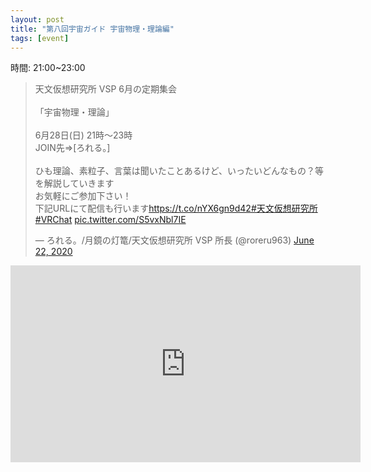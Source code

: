 ```yaml
---
layout: post
title: "第八回宇宙ガイド 宇宙物理・理論編"
tags: [event]
---
```


時間: 21:00~23:00

<blockquote class="twitter-tweet" data-theme="dark"><p lang="ja" dir="ltr">天文仮想研究所 VSP 6月の定期集会<br><br>「宇宙物理・理論」<br><br>6月28日(日) 21時～23時<br>JOIN先⇒[ろれる。]<br><br>ひも理論、素粒子、言葉は聞いたことあるけど、いったいどんなもの？等を解説していきます<br>お気軽にご参加下さい！<br>下記URLにて配信も行います<a href="https://t.co/nYX6gn9d42">https://t.co/nYX6gn9d42</a><a href="https://twitter.com/hashtag/%E5%A4%A9%E6%96%87%E4%BB%AE%E6%83%B3%E7%A0%94%E7%A9%B6%E6%89%80?src=hash&amp;ref_src=twsrc%5Etfw">#天文仮想研究所</a><a href="https://twitter.com/hashtag/VRChat?src=hash&amp;ref_src=twsrc%5Etfw">#VRChat</a> <a href="https://t.co/S5vxNbl7IE">pic.twitter.com/S5vxNbl7IE</a></p>&mdash; ろれる。/月鏡の灯篭/天文仮想研究所 VSP 所長 (@roreru963) <a href="https://twitter.com/roreru963/status/1275055126072315905?ref_src=twsrc%5Etfw">June 22, 2020</a></blockquote> <script async src="https://platform.twitter.com/widgets.js" charset="utf-8"></script>

<div class="youtube">
  <iframe width="560" height="315" src="https://www.youtube.com/embed/vJtTLvM7nb4" frameborder="0" allow="accelerometer; autoplay; encrypted-media; gyroscope; picture-in-picture" allowfullscreen></iframe>
</div>
